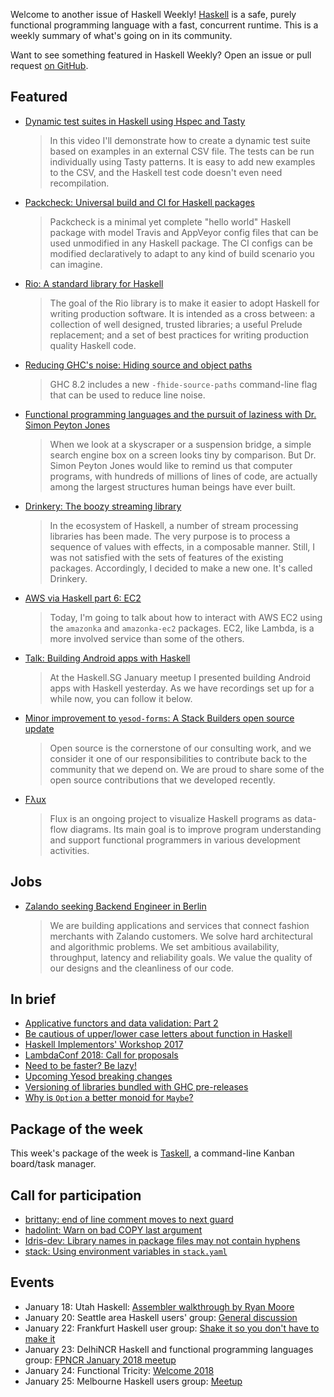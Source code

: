 <!-- 2018-01-18 -->

Welcome to another issue of Haskell Weekly!
[Haskell](https://haskell-lang.org) is a safe, purely functional programming language with a fast, concurrent runtime.
This is a weekly summary of what's going on in its community.

Want to see something featured in Haskell Weekly?
Open an issue or pull request [on GitHub](https://github.com/haskellweekly/haskellweekly.github.io).

## Featured

-   [Dynamic test suites in Haskell using Hspec and Tasty](https://coda.wickstrom.tech/episodes/2018-01-13-dynamic-test-suites-in-haskell-using-hspec-and-tasty.html)

    > In this video I'll demonstrate how to create a dynamic test suite based on examples in an external CSV file. The tests can be run individually using Tasty patterns. It is easy to add new examples to the CSV, and the Haskell test code doesn't even need recompilation.

-   [Packcheck: Universal build and CI for Haskell packages](https://github.com/harendra-kumar/packcheck/tree/c361cde8c179bf93cfcd370fe0a262103530fcb5)

    > Packcheck is a minimal yet complete "hello world" Haskell package with model Travis and AppVeyor config files that can be used unmodified in any Haskell package. The CI configs can be modified declaratively to adapt to any kind of build scenario you can imagine.

-   [Rio: A standard library for Haskell](https://github.com/commercialhaskell/rio/tree/39da53d449acb5e7ad6121c02ba9a2ffbb3586b2)

    > The goal of the Rio library is to make it easier to adopt Haskell for writing production software. It is intended as a cross between: a collection of well designed, trusted libraries; a useful Prelude replacement; and a set of best practices for writing production quality Haskell code.

-   [Reducing GHC's noise: Hiding source and object paths](http://www.sylvain-henry.info/home/posts/2018-01-15-ghc-hiding-source-and-object-paths.html)

    > GHC 8.2 includes a new `-fhide-source-paths` command-line flag that can be used to reduce line noise.

-   [Functional programming languages and the pursuit of laziness with Dr. Simon Peyton Jones](https://www.microsoft.com/en-us/research/blog/functional-programming-languages-pursuit-laziness-dr-simon-peyton-jones/)

    > When we look at a skyscraper or a suspension bridge, a simple search engine box on a screen looks tiny by comparison. But Dr. Simon Peyton Jones would like to remind us that computer programs, with hundreds of millions of lines of code, are actually among the largest structures human beings have ever built.

-   [Drinkery: The boozy streaming library](https://www.schoolofhaskell.com/user/fumieval/drinkery-the-boozy-streaming-library)

    > In the ecosystem of Haskell, a number of stream processing libraries has been made. The very purpose is to process a sequence of values with effects, in a composable manner. Still, I was not satisfied with the sets of features of the existing packages. Accordingly, I decided to make a new one. It's called Drinkery.

-   [AWS via Haskell part 6: EC2](http://blog.rcook.org/blog/2018/aws-via-haskell-ec2/)

    > Today, I'm going to talk about how to interact with AWS EC2 using the `amazonka` and `amazonka-ec2` packages. EC2, like Lambda, is a more involved service than some of the others.

-   [Talk: Building Android apps with Haskell](https://medium.com/@zw3rk/talk-building-android-apps-with-haskell-45f6de51f533)

    > At the Haskell.SG January meetup I presented building Android apps with Haskell yesterday. As we have recordings set up for a while now, you can follow it below.

-   [Minor improvement to `yesod-forms`: A Stack Builders open source update](https://www.stackbuilders.com/news/minor-improvement-to-yesod-forms-a-stack-builders-open-source-update)

    > Open source is the cornerstone of our consulting work, and we consider it one of our responsibilities to contribute back to the community that we depend on. We are proud to share some of the open source contributions that we developed recently.

-   [F&#x3BB;ux](https://www.uni-ulm.de/en/in/pm/research/projects/flux/)

    > Flux is an ongoing project to visualize Haskell programs as data-flow diagrams. Its main goal is to improve program understanding and support functional programmers in various development activities.

## Jobs

-   [Zalando seeking Backend Engineer in Berlin](https://jobs.zalando.com/jobs/993940-backend-software-engineer/)

    > We are building applications and services that connect fashion merchants with Zalando customers. We solve hard architectural and algorithmic problems.  We set ambitious availability, throughput, latency and reliability goals. We value the quality of our designs and the cleanliness of our code.

## In brief

-   [Applicative functors and data validation: Part 2](https://carlosmchica.github.io/applicatives-validation-part-ii/)
-   [Be cautious of upper/lower case letters about function in Haskell](http://nanxiao.me/en/be-cautious-of-upperlower-case-letters-about-function-in-haskell/)
-   [Haskell Implementors' Workshop 2017](https://www.youtube.com/playlist?list=PLnqUlCo055hUyEP_fcuY0SQMzZp-kyWiD)
-   [LambdaConf 2018: Call for proposals](https://lobste.rs/s/epdalq/lambdaconf_2018_call_for_proposals)
-   [Need to be faster? Be lazy!](https://mmhaskell.com/blog/2018/1/15/need-to-be-faster-be-lazy)
-   [Upcoming Yesod breaking changes](https://www.yesodweb.com/blog/2018/01/upcoming-yesod-breaking-changes)
-   [Versioning of libraries bundled with GHC pre-releases](https://mail.haskell.org/pipermail/ghc-devs/2018-January/015308.html)
-   [Why is `Option` a better monoid for `Maybe`?](https://www.reddit.com/r/haskell/comments/7qihrq/why_is_option_a_better_monoid_for_maybe/)

## Package of the week

This week's package of the week is [Taskell](https://github.com/smallhadroncollider/taskell/tree/812cd026f85fc0150b52db42415cff743083e78c),
a command-line Kanban board/task manager.

## Call for participation

-   [brittany: end of line comment moves to next guard](https://github.com/lspitzner/brittany/issues/112)
-   [hadolint: Warn on bad COPY last argument](https://github.com/hadolint/hadolint/issues/154)
-   [Idris-dev: Library names in package files may not contain hyphens](https://github.com/idris-lang/Idris-dev/issues/4292)
-   [stack: Using environment variables in `stack.yaml`](https://github.com/commercialhaskell/stack/issues/1375)

## Events

-   January 18: Utah Haskell: [Assembler walkthrough by Ryan Moore](https://www.meetup.com/utah-haskell/events/245731952/)
-   January 20: Seattle area Haskell users' group: [General discussion](https://www.meetup.com/SEAHUG/events/245979112/)
-   January 22: Frankfurt Haskell user group: [Shake it so you don't have to make it](https://www.meetup.com/Frankfurt-Haskell-User-Group/events/245856570/)
-   January 23: DelhiNCR Haskell and functional programming languages group: [FPNCR January 2018 meetup](https://www.meetup.com/DelhiNCR-Haskell-And-Functional-Programming-Languages-Group/events/246743280/)
-   January 24: Functional Tricity: [Welcome 2018](https://www.meetup.com/FunctionalTricity/events/245823433/)
-   January 25: Melbourne Haskell users group: [Meetup](https://www.meetup.com/Melbourne-Haskell-Users-Group/events/245852774/)
